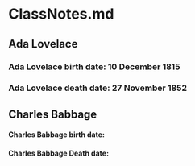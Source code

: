 # ClassNotes.md
## Ada Lovelace

### Ada Lovelace birth date: 10 December 1815
### Ada Lovelace death date: 27 November 1852

## Charles Babbage

#### Charles Babbage birth date:

#### Charles Babbage Death date:

